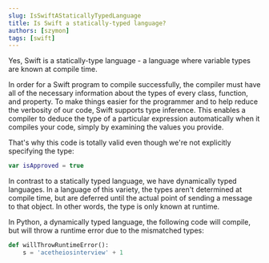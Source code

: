 ```yaml
---
slug: IsSwiftAStaticallyTypedLanguage
title: Is Swift a statically-typed language?
authors: [szymon]
tags: [swift]
---
```


Yes, Swift is a statically-type language - a language where variable types are known at compile time.

In order for a Swift program to compile successfully, the compiler must have all of the necessary information about the types of every class, function, and property. To make things easier for the programmer and to help reduce the verbosity of our code, Swift supports type inference. This enables a compiler to deduce the type of a particular expression automatically when it compiles your code, simply by examining the values you provide.

That's why this code is totally valid even though we're not explicitly specifying the type:

```swift
var isApproved = true
```

In contrast to a statically typed language, we have dynamically typed languages. In a language of this variety, the types aren't determined at compile time, but are deferred until the actual point of sending a message to that object. In other words, the type is only known at runtime.

In Python, a dynamically typed language, the following code will compile, but will throw a runtime error due to the mismatched types:

```python
def willThrowRuntimeError():
    s = 'acetheiosinterview' + 1
```

